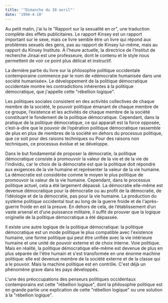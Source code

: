 ```yaml
---
title: '"Dimanche du 10 avril"'
date: '1994-4-10'
---
```


Au petit matin, j'ai lu le "Rapport sur la sexualité en or", une traduction complète des effets publicitaires. Le rapport Kinsey est un rapport important sur le sexe, mais ce livre semble être un livre qui répond aux problèmes sexuels des gens, pas au rapport de Kinsey lui-même, mais au rapport du Kinsey Institute. À l’heure actuelle, la directrice de l’Institut de recherche Jinsai est une professeure, dont le contenu et le style nous permettent de voir ce point plus délicat et instructif.

La dernière partie du livre sur la philosophie politique occidentale contemporaine commence par le nom de «démocratie humanisée dans une société humanisée». Le développement de la politique démocratique occidentale montre les contradictions inhérentes à la politique démocratique, que j'appelle cette "rébellion logique".

Les politiques sociales consistent en des activités collectives de chaque membre de la société, le pouvoir politique émanant de chaque membre de ce groupe, l’existence et les activités de chaque membre de la société constituant le fondement de la politique démocratique. Cependant, dans la pratique de la politique démocratique, ce qui apparaît est la force opposée, c’est-à-dire que le pouvoir de l’opération politique démocratique rassemble de plus en plus de membres de la société en dehors du processus politique, que ce soit pour des raisons techniques ou Pour des raisons non techniques, ce processus évolue et se développe.

Dans le but fondamental de proposer la démocratie, la politique démocratique consiste à promouvoir la valeur de la vie et de la vie de l'individu, car le choix de la démocratie est que la politique doit répondre aux exigences de la vie humaine et représenter la valeur de la vie humaine. La démocratie est considérée comme le moyen le plus politique de promouvoir la valeur de la vie humaine. Cependant, dans le processus politique actuel, cela a été largement dépassé. La démocratie elle-même est devenue démocratique pour la démocratie ou au profit de la démocratie, de l’idéologie et de la démocratie, pas pour la vie humaine. La production du système politique occidental tout au long de la guerre froide et de l'après-guerre froide en est la preuve. En dehors de cela, de l’établissement d’un vaste arsenal et d’une puissance militaire, il suffit de prouver que la logique originelle de la politique démocratique a été dépassée.

Il existe une autre logique de la politique démocratique: la politique démocratique est un mode politique le plus compatible avec l'existence humaine, une forme politique qui peut être unifiée avec la vie intérieure humaine et une unité de pouvoir externe et de choix interne. Voie politique. Mais en réalité, la politique démocratique elle-même est devenue de plus en plus séparée de l'être humain et s'est transformée en une énorme machine politique: elle est devenue membre de la société externe et de la classe qui a le pouvoir. Mais la machine politique est en contrôle. C'est déjà un phénomène grave dans les pays développés.

L'une des préoccupations des penseurs politiques occidentaux contemporains est cette "rébellion logique", dont la philosophie politique est en grande partie une explication de cette "rébellion logique" ou une solution à la "rébellion logique".

